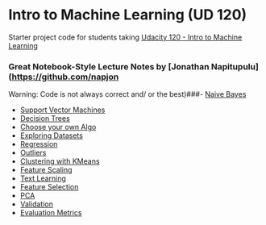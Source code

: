 Intro to Machine Learning (UD 120)
==============

Starter project code for students taking [Udacity 120 - Intro to Machine Learning](https://www.udacity.com/course/intro-to-machine-learning--ud120)

### Great Notebook-Style Lecture Notes by [Jonathan Napitupulu](https://github.com/napjon

Warning: Code is not always correct and/ or the best)###- [Naive Bayes](http://napitupulu-jon.appspot.com/posts/naive-bayes.html)
- [Support Vector Machines](http://napitupulu-jon.appspot.com/galleries/svm-ud.html)
- [Decision Trees](http://napitupulu-jon.appspot.com/posts/decision-tree-ud.html)
- [Choose your own Algo](http://napitupulu-jon.appspot.com/posts/random-forest-classifier-ud.html)
- [Exploring Datasets](http://napitupulu-jon.appspot.com/posts/datasets-questions.html)
- [Regression](http://napitupulu-jon.appspot.com/posts/regression-ud.html)
- [Outliers](http://napitupulu-jon.appspot.com/posts/outliers-ud120.html)
- [Clustering with KMeans](http://napitupulu-jon.appspot.com/posts/kmeans-ud120.html)
- [Feature Scaling](http://napitupulu-jon.appspot.com/posts/feature-scaling-ud120.html)
- [Text Learning](http://napitupulu-jon.appspot.com/posts/text-learning-ud120.html)
- [Feature Selection](http://napitupulu-jon.appspot.com/posts/feature-selection-ud120.html)
- [PCA](http://napitupulu-jon.appspot.com/posts/pca-ud120.html)
- [Validation](http://napitupulu-jon.appspot.com/posts/validation-ud120.html)
- [Evaluation Metrics](http://napitupulu-jon.appspot.com/posts/evaluation-ud120.html)
